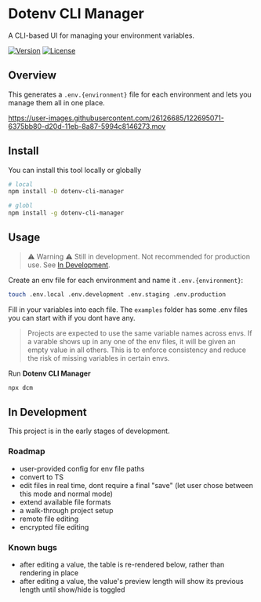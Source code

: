 # Dotenv CLI Manager

A CLI-based UI for managing your environment variables. 

[![Version](https://img.shields.io/npm/v/dotenv-cli-manager.svg)](https://npmjs.org/package/dotenv-cli-manager)
[![License](https://img.shields.io/npm/l/dotenv-cli-manager.svg)](https://github.com/francescov1/dotenv-cli-manager/blob/master/package.json)
<!-- [![npm](https://img.shields.io/npm/dt/dotenv-cli-manager)](https://www.npmjs.com/package/dotenv-cli-manager) -->

## Overview

This generates a `.env.{environment}` file for each environment and lets you manage them all in one place. 

https://user-images.githubusercontent.com/26126685/122695071-6375bb80-d20d-11eb-8a87-5994c8146273.mov

## Install

You can install this tool locally or globally

```bash
# local
npm install -D dotenv-cli-manager

# globl
npm install -g dotenv-cli-manager
```
## Usage

> ⚠ Warning ⚠️ Still in development. Not recommended for production use. See [In Development](#in-development).

Create an env file for each environment and name it `.env.{environment}`:

```bash
touch .env.local .env.development .env.staging .env.production
```

Fill in your variables into each file. The `examples` folder has some .env files you can start with if you dont have any.

> Projects are expected to use the same variable names across envs. If a varable shows up in any one of the env files, it will be given an empty value in all others. This is to enforce consistency and reduce the risk of missing variables in certain envs.

Run <b>Dotenv CLI Manager</b>

```bash
npx dcm
```

## In Development

This project is in the early stages of development.

### Roadmap

- user-provided config for env file paths
- convert to TS
- edit files in real time, dont require a final "save" (let user chose between this mode and normal mode)
- extend available file formats
- a walk-through project setup
- remote file editing
- encrypted file editing

### Known bugs

- after editing a value, the table is re-rendered below, rather than rendering in place
- after editing a value, the value's preview length will show its previous length until show/hide is toggled